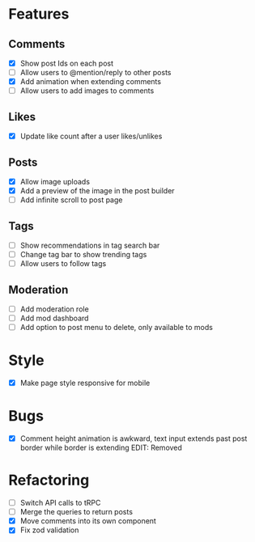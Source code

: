 # Features

## Comments

- [x] Show post Ids on each post
- [ ] Allow users to @mention/reply to other posts
- [x] Add animation when extending comments
- [ ] Allow users to add images to comments

## Likes

- [x] Update like count after a user likes/unlikes

## Posts

- [x] Allow image uploads
- [x] Add a preview of the image in the post builder
- [ ] Add infinite scroll to post page

## Tags

- [ ] Show recommendations in tag search bar
- [ ] Change tag bar to show trending tags
- [ ] Allow users to follow tags

## Moderation

- [ ] Add moderation role
- [ ] Add mod dashboard
- [ ] Add option to post menu to delete, only available to mods

# Style

- [x] Make page style responsive for mobile

# Bugs

- [x] Comment height animation is awkward, text input extends past post border while border is extending EDIT: Removed

# Refactoring

- [ ] Switch API calls to tRPC
- [ ] Merge the queries to return posts
- [x] Move comments into its own component
- [x] Fix zod validation
